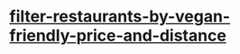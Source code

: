 # [filter-restaurants-by-vegan-friendly-price-and-distance](https://leetcode-cn.com/problems/filter-restaurants-by-vegan-friendly-price-and-distance)
